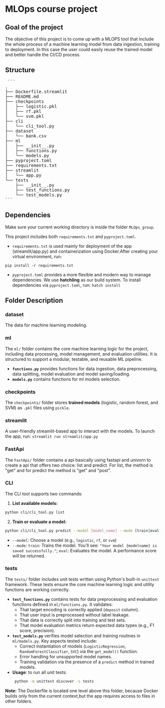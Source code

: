 # MLOps course project

## Goal of the project
The objective of this project is to come up with a MLOPS tool that include the whole process of a machine learning model from data ingestion, training to deployment. In this case the user could easily reuse the trained model and better handle the CI/CD process.  

## Structure

<pre> ``` 
.
├── Dockerfile.streamlit
├── README.md
├── checkpoints
│   ├── logistic.pkl
│   ├── rf.pkl
│   └── svm.pkl
├── cli
│   └── cli_tool.py
├── dataset
│   └── bank.csv
├── ml
│   ├── __init__.py
│   ├── functions.py
│   └── models.py
├── pyproject.toml
├── requirements.txt
├── streamlit
│   └── app.py
└── tests
    ├── __init__.py
    ├── test_functions.py
    └── test_models.py
``` </pre>
## Dependencies
Make sure your current working directory is inside the folder `MLOps_group`.

This project includes both `requirements.txt` and `pyproject.toml`.

- `requirements.txt` is used mainly for deployment of the app (streamlit/app.py) and containerization using Docker.After creating your virtual environment, run:

```pip install -r requirements.txt ```

- `pyproject.toml` provides a more flexible and modern way to manage dependencies. We use **hatchling** as our build system. To install dependencies via `pyproject.toml`, run: ``` hatch install ```


## Folder Description
### dataset
The data for machine learning modeling.

### ml
The `ml/` folder contains the core machine learning logic for the project, including data processing, model management, and evaluation utilities. It is structured to support a modular, testable, and reusable ML pipeline.
- **`functions.py`** provides functions for data ingestion, data preprocessing, data splitting, model evaluation and model saving/loading.
- **`models.py`** contains functions for ml models selection.

### checkpoints
The `checkpoints/` folder stores **trained models** (logistic, random forest, and SVM) as `.pkl` files using `pickle`.

### streamlit
A user-friendly streamlit-based app to interact with the models. To launch the app, run:
``` streamlit run streamlit/app.py ```

### FastApi
The `FastApi/` folder contains a api basically using fastapi and univorn to create a api that offers two choice: list and predict. For list, the method is "get" and for predict the method is "get" and "post".  

### CLI
The CLI tool supports two commands: 
1. **List available models:** 
```bash 
python cli/cli_tool.py list 
```
2. **Train or evaluate a model:**
```bash 
python cli/cli_tool.py predict --model [model_name] --mode [train|eval] 
```
  - `--model`: Choose a model (e.g., `logistic`, `rf`, or `svm`)
  - `--mode`:  `train`: Trains the model. You'll see: `"Your model {modelname} is saved successfully."`; `eval`: Evaluates the model. A performance score will be returned. 

### tests
The `tests/` folder includes unit tests written using Python's built-in `unittest` framework. These tests ensure the core machine learning logic and utility functions are working correctly.
- **`test_functions.py`** contains tests for data preprocessing and evaluation functions defined in `ml/functions.py`. It validates:
  - That target encoding is correctly applied (`deposit` column).
  - That user input is preprocessed without label leakage.
  - That data is correctly split into training and test sets.
  - That model evaluation metrics return expected data types (e.g., F1 score, precision).
- **`test_models.py`** verifies model selection and training routines in `ml/models.py`. Key aspects tested include:
  - Correct instantiation of models (`LogisticRegression`, `RandomForestClassifier`, `SVC`) via the `get_model()` function.
  - Error handling for unsupported model names.
  - Training validation via the presence of a `predict` method in trained models.
- **Usage**: to run all unit tests:
  ```bash
   python -m unittest discover -s tests
   ```
  
**Note:** The Dockerfile is located one level above this folder, because Docker builds only from the current context,but the app requires access to files in other folders.
